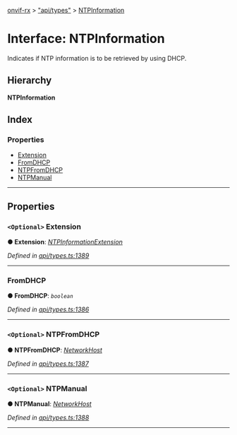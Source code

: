 [onvif-rx](../README.md) > ["api/types"](../modules/_api_types_.md) > [NTPInformation](../interfaces/_api_types_.ntpinformation.md)

# Interface: NTPInformation

Indicates if NTP information is to be retrieved by using DHCP.

## Hierarchy

**NTPInformation**

## Index

### Properties

* [Extension](_api_types_.ntpinformation.md#extension)
* [FromDHCP](_api_types_.ntpinformation.md#fromdhcp)
* [NTPFromDHCP](_api_types_.ntpinformation.md#ntpfromdhcp)
* [NTPManual](_api_types_.ntpinformation.md#ntpmanual)

---

## Properties

<a id="extension"></a>

### `<Optional>` Extension

**● Extension**: *[NTPInformationExtension](_api_types_.ntpinformationextension.md)*

*Defined in [api/types.ts:1389](https://github.com/patrickmichalina/onvif-rx/blob/f117e44/src/api/types.ts#L1389)*

___
<a id="fromdhcp"></a>

###  FromDHCP

**● FromDHCP**: *`boolean`*

*Defined in [api/types.ts:1386](https://github.com/patrickmichalina/onvif-rx/blob/f117e44/src/api/types.ts#L1386)*

___
<a id="ntpfromdhcp"></a>

### `<Optional>` NTPFromDHCP

**● NTPFromDHCP**: *[NetworkHost](_api_types_.networkhost.md)*

*Defined in [api/types.ts:1387](https://github.com/patrickmichalina/onvif-rx/blob/f117e44/src/api/types.ts#L1387)*

___
<a id="ntpmanual"></a>

### `<Optional>` NTPManual

**● NTPManual**: *[NetworkHost](_api_types_.networkhost.md)*

*Defined in [api/types.ts:1388](https://github.com/patrickmichalina/onvif-rx/blob/f117e44/src/api/types.ts#L1388)*

___

